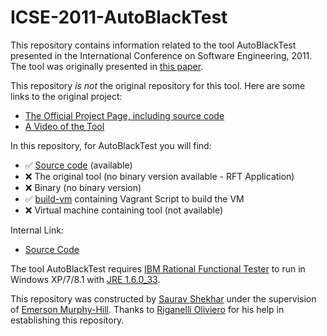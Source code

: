 # ICSE-2011-AutoBlackTest
This repository contains information related to the tool AutoBlackTest presented in the International Conference on Software Engineering, 2011. The tool was originally presented in [this paper](http://dl.acm.org/citation.cfm?doid=1985793.1985979).

This repository _is not_ the original repository for this tool. Here are some links to the original project:
* [The Official Project Page, including source code](http://www.lta.disco.unimib.it/tools/AutoBlackTest/AutoBlackTest/Home.html)
* [A Video of the Tool](https://www.youtube.com/watch?v=svZS7TXJrf4)

In this repository, for AutoBlackTest you will find:
* :white_check_mark: [Source code](http://www.lta.disco.unimib.it/tools/AutoBlackTest/AutoBlackTest/Download_files/workspaceDist.zip) (available)
* :x: The original tool (no binary version available - RFT Application)
* :x: Binary (no binary version)
* :white_check_mark: [build-vm](https://github.com/SoftwareEngineeringToolDemos/ICSE-2011-AutoBlackTest/tree/master/build-vm) containing Vagrant Script to build the VM
* :x: Virtual machine containing tool (not available)

Internal Link:
* [Source Code](https://github.com/hmansari/ICSE-2011-AutoBlackTest/tree/master/AutoBlackTest)

The tool AutoBlackTest requires [IBM Rational Functional Tester](http://www-03.ibm.com/software/products/en/functional) to run in Windows XP/7/8.1 with [JRE 1.6.0_33](http://www.oracle.com/technetwork/java/javase/downloads/java-archive-downloads-javase6-419409.html#jdk-6u33-oth-JPR).

This repository was constructed by [Saurav Shekhar](https://github.com/srvxid) under the supervision of [Emerson Murphy-Hill](https://github.com/CaptainEmerson). Thanks to [Riganelli Oliviero](http://www.disco.unimib.it/go/Home/Italiano/PAGINE-PERSONALI-ASSEGNISTI/Riganelli-Oliviero) for his help in establishing this repository. 

